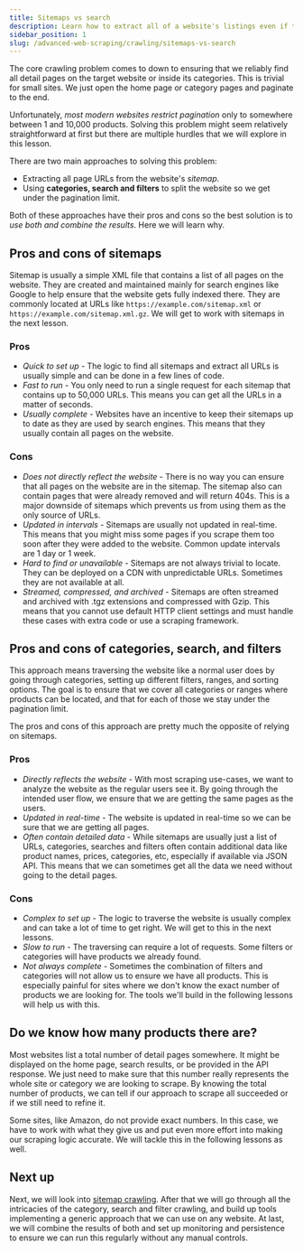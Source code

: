 ```yaml
---
title: Sitemaps vs search
description: Learn how to extract all of a website's listings even if they limit the number of results pages.
sidebar_position: 1
slug: /advanced-web-scraping/crawling/sitemaps-vs-search
---
```


The core crawling problem comes to down to ensuring that we reliably find all detail pages on the target website or inside its categories. This is trivial for small sites. We just open the home page or category pages and paginate to the end.

Unfortunately, _most modern websites restrict pagination_ only to somewhere between 1 and 10,000 products. Solving this problem might seem relatively straightforward at first but there are multiple hurdles that we will explore in this lesson.

There are two main approaches to solving this problem:

- Extracting all page URLs from the website's _sitemap_.
- Using **categories, search and filters** to split the website so we get under the pagination limit.

Both of these approaches have their pros and cons so the best solution is to _use both and combine the results_. Here we will learn why.

## Pros and cons of sitemaps

Sitemap is usually a simple XML file that contains a list of all pages on the website. They are created and maintained mainly for search engines like Google to help ensure that the website gets fully indexed there. They are commonly located at URLs like `https://example.com/sitemap.xml` or `https://example.com/sitemap.xml.gz`. We will get to work with sitemaps in the next lesson.

### Pros

- _Quick to set up_ - The logic to find all sitemaps and extract all URLs is usually simple and can be done in a few lines of code.
- _Fast to run_ - You only need to run a single request for each sitemap that contains up to 50,000 URLs. This means you can get all the URLs in a matter of seconds.
- _Usually complete_ - Websites have an incentive to keep their sitemaps up to date as they are used by search engines. This means that they usually contain all pages on the website.

### Cons

- _Does not directly reflect the website_ - There is no way you can ensure that all pages on the website are in the sitemap. The sitemap also can contain pages that were already removed and will return 404s. This is a major downside of sitemaps which prevents us from using them as the only source of URLs.
- _Updated in intervals_ - Sitemaps are usually not updated in real-time. This means that you might miss some pages if you scrape them too soon after they were added to the website. Common update intervals are 1 day or 1 week.
- _Hard to find or unavailable_ - Sitemaps are not always trivial to locate. They can be deployed on a CDN with unpredictable URLs. Sometimes they are not available at all.
- _Streamed, compressed, and archived_ - Sitemaps are often streamed and archived with .tgz extensions and compressed with Gzip. This means that you cannot use default HTTP client settings and must handle these cases with extra code or use a scraping framework.

## Pros and cons of categories, search, and filters

This approach means traversing the website like a normal user does by going through categories, setting up different filters, ranges, and sorting options. The goal is to ensure that we cover all categories or ranges where products can be located, and that for each of those we stay under the pagination limit.

The pros and cons of this approach are pretty much the opposite of relying on sitemaps.

### Pros

- _Directly reflects the website_ - With most scraping use-cases, we want to analyze the website as the regular users see it. By going through the intended user flow, we ensure that we are getting the same pages as the users.
- _Updated in real-time_ - The website is updated in real-time so we can be sure that we are getting all pages.
- _Often contain detailed data_ - While sitemaps are usually just a list of URLs, categories, searches and filters often contain additional data like product names, prices, categories, etc, especially if available via JSON API. This means that we can sometimes get all the data we need without going to the detail pages.

### Cons

- _Complex to set up_ - The logic to traverse the website is usually complex and can take a lot of time to get right. We will get to this in the next lessons.
- _Slow to run_ - The traversing can require a lot of requests. Some filters or categories will have products we already found.
- _Not always complete_ - Sometimes the combination of filters and categories will not allow us to ensure we have all products. This is especially painful for sites where we don't know the exact number of products we are looking for. The tools we'll build in the following lessons will help us with this.

## Do we know how many products there are?

Most websites list a total number of detail pages somewhere. It might be displayed on the home page, search results, or be provided in the API response. We just need to make sure that this number really represents the whole site or category we are looking to scrape. By knowing the total number of products, we can tell if our approach to scrape all succeeded or if we still need to refine it.

Some sites, like Amazon, do not provide exact numbers. In this case, we have to work with what they give us and put even more effort into making our scraping logic accurate. We will tackle this in the following lessons as well.

## Next up

Next, we will look into [sitemap crawling](./crawling-sitemaps.md). After that we will go through all the intricacies of the category, search and filter crawling, and build up tools implementing a generic approach that we can use on any website. At last, we will combine the results of both and set up monitoring and persistence to ensure we can run this regularly without any manual controls.
